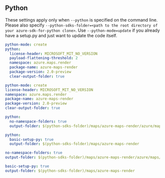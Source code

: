 ## Python

These settings apply only when `--python` is specified on the command line.
Please also specify `--python-sdks-folder=<path to the root directory of your azure-sdk-for-python clone>`.
Use `--python-mode=update` if you already have a setup.py and just want to update the code itself.

``` yaml $(python) && !$(track2)
python-mode: create
python:
  license-header: MICROSOFT_MIT_NO_VERSION
  payload-flattening-threshold: 2
  namespace: azure.maps.render
  package-name: azure-maps-render
  package-version: 2.0-preview
  clear-output-folder: true
```
``` yaml $(python) && $(track2)
python-mode: create
license-header: MICROSOFT_MIT_NO_VERSION
namespace: azure.maps.render
package-name: azure-maps-render
package-version: 2.0-preview
clear-output-folder: true
```
``` yaml $(python) && $(python-mode) == 'update' && !$(track2)
python:
  no-namespace-folders: true
  output-folder: $(python-sdks-folder)/maps/azure-maps-render/azure/maps/render
```
``` yaml $(python) && $(python-mode) == 'create' && !$(track2)
python:
  basic-setup-py: true
  output-folder: $(python-sdks-folder)/maps/azure-maps-render
```
``` yaml $(python) && $(python-mode) == 'update' && $(track2)
no-namespace-folders: true
output-folder: $(python-sdks-folder)/maps/azure-maps-render/azure/maps/render
```
``` yaml $(python) && $(python-mode) == 'create' && $(track2)
basic-setup-py: true
output-folder: $(python-sdks-folder)/maps/azure-maps-render
```
